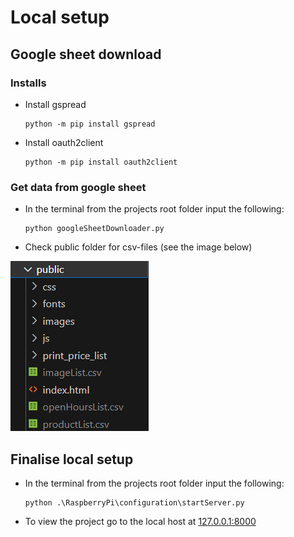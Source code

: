 # Local setup

## Google sheet download

### Installs

* Install gspread 

    ``` 
    python -m pip install gspread 
    ```

* Install oauth2client

    ```
    python -m pip install oauth2client
    ```

### Get data from google sheet

* In the terminal from the projects root folder input the following: 

    ```
    python googleSheetDownloader.py
    ```

* Check public folder for csv-files (see the image below)

![Image of public folder including csv-files](images/publicFolder.png)

## Finalise local setup

* In the terminal from the projects root folder input the following: 

    ```
    python .\RaspberryPi\configuration\startServer.py
    ```

* To view the project go to the local host at [127.0.0.1:8000](http://127.0.0.1:8000/)
